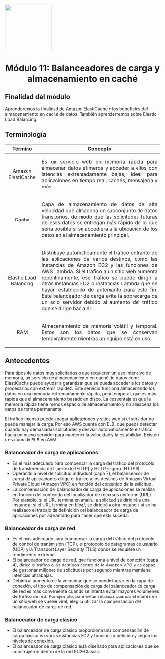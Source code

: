 <p align="left">
  <img src="https://semanadelcannabis.cayetano.edu.pe/assets/img/logo-upch.png" width="150">
  <h1 align="center">Módulo 11: Balanceadores de carga y almacenamiento en caché</h1>
</p>

## Finalidad del módulo
Aprenderemos la finalidad de Amazon ElastiCache y los beneficios del almacenamiento en caché de datos. También aprenderremos sobre Elastic Load Balancing.

## Terminología
| Término  | Concepto  |
| :------------: | :------------: |
| Amazon ElastiCache  |  <p align="justify">Es un servicio web en memoria rápida para almacenar datos efímeros y acceder a ellos con latencias extremadamente bajas, ideal para aplicaciones en tiempo real, cachés, mensajería y más.</p> |
| Caché  |  <p align="justify">Capa de almacenamiento de datos de alta velocidad que almacena un subconjunto de datos transitorios, de modo que las solicitudes futuras de esos datos se entregan más rápido de lo que sería posible si se accediera a la ubicación de los datos en el almacenamiento principal.</p> |
| Elastic Load Balancing  | <p align="justify">Distribuye automáticamente el tráfico entrante de las aplicaciones de varios destinos, como las instancias de Amazon EC2 y las funciones de AWS Lambda. Si el tráfico a un sitio web aumenta repentinamente, ese tráfico se puede dirigir a otras instancias EC2 o instancias Lambda que se hayan establecido de antemanto para este fin. Este balanceador de carga evita la sobrecarga de un solo servidor debido al aumento del tráfico que se dirige hacia él.</p>  |
| RAM  | <p align="justify">Almacenamiento de memoria volátil y temporal. Estos son los datos que se conservan temporalmente mientras un equipo está en uso.</p>  |

## Antecedentes
Para tipos de datos muy solicitados o que requieren un uso intensivo de memoria, un servicio de almacenamiento en caché de datos como ElastiCache puede ayudar a garantizar que se pueda acceder a los datos y procesarlos con extrema rapidez. Este servicio funciona almacenando los datos en una memoria extremadamente rápida, pero temporal, que es más rápida que el almacenamiento basado en disco. La desventaja es que la memoria rápida tiene menos espacio de almacenamiento y no almacena los datos de forma permanente.

El tráfico intenso puede apagar aplicaciones y sitios web si el servidor no puede manejar la carga. Por eso AWS cuenta con ELB, que puede detectar cuando hay demasiadas solicitudes y desviar automáticamente el tráfico hacia un nuevo servidor para mantener la velocidad y la estabilidad. Existen tres tipos de ELB en AWS.

### Balanceador de carga de aplicaciones
- Es el más adecuado para compensar la carga del tráfico del protocolo de transferencia de hipertexto (HTTP) y HTTP seguro (HTTPS)
- Operando a nivel de solicitud individual (capa 7), el balanceador de carga de aplicaciones dirige el tráfico a los destinos de Amazon Virtual Private Cloud (Amazon VPC) en función del contenido de la solicitud.
- La compensación del balanceador de carga de aplicaciones se realiza en función del contenido del localizador de recursos uniforme (URL). Por ejemplo, si el URL termina en /main, la solicitud se dirigirá a una instancia; si el URL termina en blog/, se dirigirá a otra instancia si se ha realizado el trabajo de definición del balanceador de carga de aplicaciones por adelantado para hacer que esto suceda.

### Balanceador de carga de red
- Es el más adecuado para compensar la carga del tráfico del protocolo de control de transmisión (TCP), el protocolo de datagramas de usuario (UDP) y la Transport Layer Security (TLS) donde se requiere un rendimiento extremo.
- El balanceador de carga de red, que funciona a nivel de conexión (capa 4), dirige el tráfico a los destinos dentro de la Amazon VPC y es capaz de gestionar millones de solicitudes por segundo mientras mantiene latencias ultrabajas.
- Debido al aumento de la velocidad que se puede lograr en la capa de conexión, el tipo de compensación de carga del balanceador de carga de red es más conveniente cuando se intenta evitar mayores volúmenes de tráfico de red. Por ejemplo, para evitar retrasos cuando el interés en un sitio web se vuelve viral, elegirá utilizar la compensación del balanceador de carga de red.

### Balanceador de carga clásico
- El balanceador de carga clásico proporciona una compensación de carga básica en varias instancias EC2 y funciona a petición y según los niveles de conexión.
- El balanceador de carga clásico está diseñado para aplicaciones que se construyeron dentro de la red EC2-Classic.

